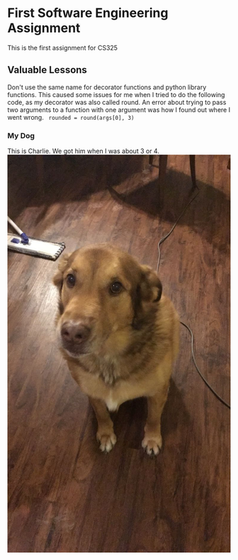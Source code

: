 # First Software Engineering Assignment
This is the first assignment for CS325

## Valuable Lessons
Don't use the same name for decorator functions and python library functions. This caused some issues for me when I tried to do the following code, as my decorator was also called round. An error about trying to pass two arguments to a function with one argument was how I found out where I went wrong.
<code> rounded = round(args[0], 3) </code>

### My Dog
This is Charlie. We got him when I was about 3 or 4.
![Picture of Charlie](Charlie.jpeg)